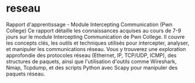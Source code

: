 # reseau
Rapport d'apprentissage - Module Intercepting Communication (Pwn College)
Ce rapport détaille les connaissances acquises au cours de 7-9 jours sur le module Intercepting Communication de Pwn College. Il couvre les concepts clés, les outils et techniques utilisés pour intercepter, analyser, et manipuler les communications réseau. Vous y trouverez une exploration approfondie des protocoles réseau (Ethernet, IP, TCP/UDP, ICMP), des structures de paquets, ainsi que l'utilisation d'outils comme Wireshark, Nmap, Tcpdump, et des scripts Python avec Scapy pour manipuler des paquets réseau.

